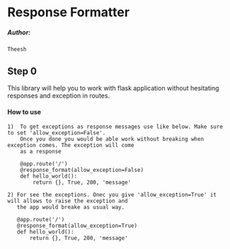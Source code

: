 # Response Formatter

##### Author:
    Theesh

## Step 0
This library will help you to work with flask application without hesitating responses and exception in routes.

#### How to use
    
    1)  To get exceptions as response messages use like below. Make sure to set 'allow_exception=False'.
        Once you done you would be able work without breaking when exception comes. The exception will come
        as a response
    
        @app.route('/')
        @response_format(allow_exception=False)
        def hello_world():
            return {}, True, 200, 'message'
    
    2) For see the exceptions. Onec you give 'allow_exception=True' it will allows to raise the exception and
       the app would breake as usual way.
    
       @app.route('/')
       @response_format(allow_exception=True)
       def hello_world():
           return {}, True, 200, 'message'
 
                 
